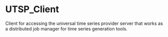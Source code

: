 # UTSP_Client
Client for accessing the universal time series provider server that works as a distributed job manager for time series generation tools.
